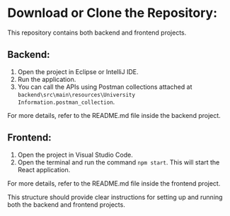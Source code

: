 # Download or Clone the Repository:

This repository contains both backend and frontend projects.

## Backend:
1. Open the project in Eclipse or IntelliJ IDE.
2. Run the application.
3. You can call the APIs using Postman collections attached at `backend\src\main\resources\University Information.postman_collection`.

For more details, refer to the README.md file inside the backend project.

## Frontend:
1. Open the project in Visual Studio Code.
2. Open the terminal and run the command `npm start`. This will start the React application.

For more details, refer to the README.md file inside the frontend project.

This structure should provide clear instructions for setting up and running both the backend and frontend projects.
